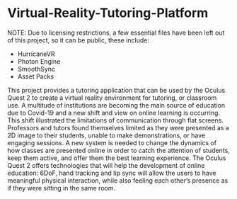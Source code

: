# Virtual-Reality-Tutoring-Platform

NOTE: Due to licensing restrictions, a few essential files have been left out of this project, so it can be public, these include:
  * HurricaneVR
  * Photon Engine
  * SmoothSync
  * Asset Packs
  
This project provides a tutoring application that can be used by the Oculus Quest 2 to create
  a virtual reality environment for tutoring, or classroom use. A multitude of institutions are
  becoming the main source of education due to Covid-19 and a new shift and view on online learning
  is occurring. This shift illustrated the limitations of communication through flat screens.
  Professors and tutors found themselves limited as they were presented as a 2D image to their 
  students, unable to make demonstrations, or have engaging sessions. A new system is needed to 
  change the dynamics of how classes are presented online in order to catch the attention of 
  students, keep them active, and offer them the best learning experience. The Oculus Quest 2
  offers technologies that will help the development of online education: 6DoF, hand tracking and
  lip sync will allow the users to have meaningful physical interaction, while also feeling each
  other’s presence as if they were sitting in the same room.
  

